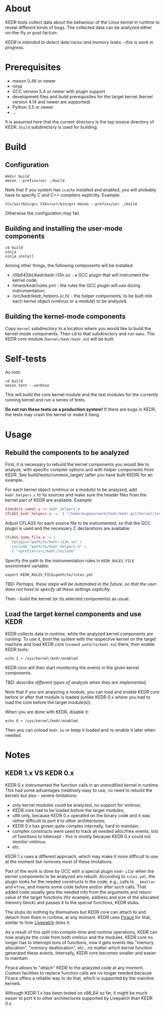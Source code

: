 # About

KEDR tools collect data about the behaviour of the Linux kernel in runtime to reveal different kinds of bugs. The collected data can be analyzed either on-the-fly or post factum.

*KEDR is intended to detect data races and memory leaks - this is work in progress.*

# Prerequisites

* meson 0.46 or newer
* ninja
* GCC version 5.4 or newer with plugin support
* development files and build prerequisites for the target kernel (kernel version 4.14 and newer are supported)
* Python 3.5 or newer
* ...

It is assumed here that the current directory is the top source directory of KEDR. `build` subdirectory is used for building.

# Build

## Configuration

```console
mkdir build
meson --prefix=/usr ./build
```

Note that if you system has `ccache` installed and enabled, you will probably have to specify C and C++ compilers explicitly. Example:

```console
CC=/usr/bin/gcc CXX=/usr/bin/g++ meson --prefix=/usr ./build
```

Otherwise the configuration may fail.

## Building and installing the user-mode components

```console
cd build
ninja
ninja install
```

Among other things, the following components will be installed:

* <prefix>/(lib64|lib)/kedr/kedr-i13n.so - a GCC plugin that will instrument the kernel code;
* <prefix>/share/kedr/rules.yml - the rules the GCC plugin will use during instrumentation;
* <prefix>/src/kedr/kedr_helpers.{c,h} - the helper components, to be built into each kernel object (vmlinux or a module) to be analyzed.

## Building the kernel-mode components

Copy `kernel` subdirectory to a location where you would like to build the kernel-mode components. Then cd to that subdirectory and run `make`. The KEDR core module (`kernel/kedr/kedr.ko`) will be built.

# Self-tests

As root:

```console
cd build
meson test --verbose
```

This will build the core kernel module and the test modules for the currently running kernel and run a series of tests.

**Do not run these tests on a production system!** If there are bugs in KEDR, the tests may crash the kernel or make it hang.

# Usage

## Rebuild the components to be analyzed

First, it is necessary to rebuild the kernel components you would like to analyze, with specific compiler options and with helper components from KEDR. See build/tests/common_target/ (after you have built KEDR) for an example.

For each kernel object (vmlinux or a module) to be analyzed,  add `kedr_helpers.c` to its sources and make sure the header files from the kernel part of KEDR are available. Example:

```makefile
${module_name}-y += kedr_helpers.o
CFLAGS_kedr_helpers.o := -I "/home/eugene/work/kedr/kedr.git/kernel/include"
```

Adjust CFLAGS for each source file to be instrumented, so that the GCC plugin is used and the necessary C declarations are available:

```makefile
CFLAGS_some_file.o := \
  -fplugin="path/to/kedr-i13n.so" \
  -include "path/to/kedr_helpers.h" \
  -I "<prefix>/src/kedr/include"
```

Specify the path to the instrumentation rules in `KEDR_RULES_FILE` environment variable:

```console
export KEDR_RULES_FILE=path/to/rules.yml
```

*TBD: Perhaps, these steps will be automated in the future, so that the user does not have to specify all these settings explicitly.*

Then - build the kernel (or its selected components) as usual.

## Load the target kernel components and use KEDR

KEDR collects data in runtime, while the analyzed kernel components are running. To use it, boot the system with the respective kernel on the target machine and load KEDR core (`insmod path/to/kedr.ko`) there, then enable KEDR tools:

```console
echo 1 > /sys/kernel/kedr/enabled
```

KEDR core will then start monitoring the events in the given kernel components.

*TBD: describe different types of analysis when they are implemented.*

Note that if you are analyzing a module, you can load and enable KEDR core before or after that module is loaded (unlike KEDR 0.x where you had to load the core before the target module(s)).

When you are done with KEDR, disable it:

```console
echo 0 > /sys/kernel/kedr/enabled
```

Then you can unload `kedr.ko` or keep it loaded and re-enable it later when needed.

# Notes

## KEDR 1.x VS KEDR 0.x

KEDR 0.x instrumented the function calls in an unmodified kernel in runtime. This had some advantages (relatively easy to use, no need to rebuild the kernel) but also - severe limitations:

* only kernel modules could be analyzed, no support for vmlinux;
* KEDR core had to be loaded before the target modules;
* x86 only, because KEDR 0.x operated on the binary code and it was rather difficult to port it to other architectures;
* KEDR 0.x has grown quite complex internally, hard to maintain;
* complex constructs were used to track all needed alloc/free events, lots of functions to intercept - this is mostly because KEDR 0.x could not monitor vmlinux;
* etc.

KEDR 1.x uses a different approach, which may make it more difficult to use at the moment but removes most of these limitations.

Part of the work is done by GCC with a special plugin `kedr-i13n` when the kernel components to be analyzed are rebuilt. According to `rules.yml`, the plugin looks for the needed constructs in the code, e.g., calls to `__kmalloc` and `kfree`, and inserts some code before and/or after such calls. That added code usually gets the needed info from the arguments and return value of the target functions (for example, address and size of the allocated memory block) and passes it to the special functions, KEDR stubs.

The stubs do nothing by themselves but KEDR core can attach to and detach from them in runtime, at any moment. KEDR uses [Ftrace](https://git.kernel.org/pub/scm/linux/kernel/git/torvalds/linux.git/tree/Documentation/trace/ftrace-uses.rst?h=v4.16) for that, similar to how [Livepatch](https://git.kernel.org/pub/scm/linux/kernel/git/torvalds/linux.git/tree/Documentation/livepatch/livepatch.txt?h=v4.16) does it.

As a result of this split into compile-time and runtime operations, KEDR can now analyze the code from both vmlinux and the modules. KEDR core no longer has to intercept tons of functions, now it gets events like "memory allocation", "memory deallocation", etc., no matter which kernel function generated these events. Internally, KEDR core becomes smaller and easier to maintain.

Ftrace allows to "attach" KEDR to the analyzed code at any moment. Custom facilities to replace function calls are no longer needed because Ftrace offers a reliable way to do that, which is supported by the mainline kernels.

Although KEDR 1.x has been tested on x86_64 so far, it might be much easier to port it to other architectures supported by Livepatch than KEDR 0.x.
